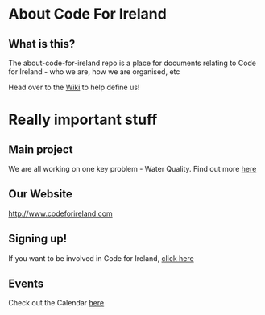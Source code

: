 # About Code For Ireland

## What is this?
The about-code-for-ireland repo is a place for documents relating to Code for Ireland - who we are, how we are organised, etc

Head over to the [Wiki](https://github.com/codeforireland2/about-code-for-ireland/wiki)  to help define us!

# Really important stuff
## Main project
We are all working on one key problem - Water Quality. Find out more [here](https://github.com/codeforireland2/about-code-for-ireland/wiki/Water-Quality---Project)


## Our Website
http://www.codeforireland.com

## Signing up!
If you want to be involved in Code for Ireland, [click here](https://github.com/codeforireland2/about-code-for-ireland/wiki/How-to-join)

## Events
Check out the Calendar [here](https://github.com/codeforireland2/about-code-for-ireland/blob/master/Calendar)
